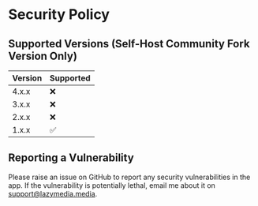 # Security Policy

## Supported Versions (Self-Host Community Fork Version Only)

| Version | Supported          |
| ------- | ------------------ |
| 4.x.x   | :x: |
| 3.x.x   | :x:                |
| 2.x.x   | :x:                |
| 1.x.x   | :white_check_mark:                |

## Reporting a Vulnerability

Please raise an issue on GitHub to report any security vulnerabilities in the app. If the vulnerability is potentially lethal, email me about it on support@lazymedia.media.
